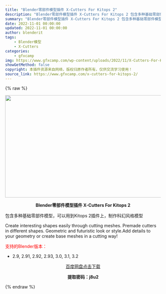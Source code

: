 ```yaml
---
title: "Blender零部件模型插件 X-Cutters For Kitops 2"
description: "Blender零部件模型插件 X-Cutters For Kitops 2 包含多种基础零部件模型，可以用到Kitops 2插件上，制作科幻风格模型 Create interesting shapes..."
summary: "Blender零部件模型插件 X-Cutters For Kitops 2 包含多种基础零部件模型，可以用到Kitops 2插件上，制作科幻风格模型 Create interesting shapes..."
date: 2022-11-01 00:00:00
updated: 2022-11-01 00:00:00
author: blenderit
tags: 
    - Blender模型
    - X-Cutters
categories:
    - gfxcamp
img: https://www.gfxcamp.com/wp-content/uploads/2022/11/X-Cutters-For-Kitops-2.jpg
showGetMethod: false
copyright: 本插件资源来自网络，版权归原作者所有，仅供交流学习使用！
source_link: https://www.gfxcamp.com/x-cutters-for-kitops-2/
---
```


{% raw %}
<div><p><img decoding="async" class="aligncenter size-full wp-image-107952" src="https://www.gfxcamp.com/wp-content/uploads/2022/11/X-Cutters-For-Kitops-2.jpg" data-src="https://www.gfxcamp.com/wp-content/uploads/2022/11/X-Cutters-For-Kitops-2.jpg" alt="" width="590" height="331" data-srcset="https://www.gfxcamp.com/wp-content/uploads/2022/11/X-Cutters-For-Kitops-2.jpg 590w, https://www.gfxcamp.com/wp-content/uploads/2022/11/X-Cutters-For-Kitops-2-150x84.jpg 150w" data-sizes="(max-width: 590px) 100vw, 590px"></p><p style="text-align: center;"><strong>Blender零部件模型插件 X-Cutters For Kitops 2</strong></p><p>包含多种基础零部件模型，可以用到Kitops 2插件上，制作科幻风格模型</p><p>Create interesting shapes easily through cutting meshes. Premade cutters in different shapes. Geometric and futuristic look or style.Add details to your geometry or create base meshes in a cutting way!</p><p style="text-align: left;"><span style="color: #ff0000;">支持的Blender版本：</span></p><ul>
<li style="text-align: left;">2.9, 2.91, 2.92, 2.93, 3.0, 3.1, 3.2</li>
</ul><p style="text-align: center;"><a class="maxbutton-3 maxbutton maxbutton-baidu" target="_blank" rel="noopener" href="https://pan.baidu.com/s/1bYDu20oG5ePRYP7kf01KJA?pwd=j8u2"><span class="mb-text">百度网盘点击下载</span></a></p><p style="text-align: center;"><strong>提取密码：j8u2</strong></p></div>
<div style="display: none">gfxcamp</div>
{% endraw %}